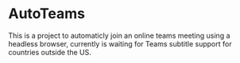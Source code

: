 # AutoTeams

This is a project to automaticly join an online teams meeting using a headless browser, currently is waiting for Teams subtitle support for countries outside the US.
